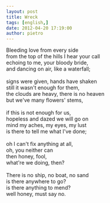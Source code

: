```yaml
---
layout: post
title: Wreck
tags: [english,]
date: 2012-04-20 17:19:00
author: pietro
---
```

Bleeding love from every side<br/>from the top of the hills I hear your call<br/>echoing to me, your bloody bride,<br/>and dancing on air, like a waterfall;<br/><br/>signs were given, hands have shaken<br/>still it wasn't enough for them,<br/>the clouds are heavy, there is no heaven<br/>but we've many flowers' stems,<br/><br/>if this is not enough for us,<br/>hopeless and dazed we will go on<br/>mind my aches, my eyes, my lust<br/>is there to tell me what I've done;<br/><br/>oh I can't fix anything at all,<br/>oh, you neither can<br/>then honey, fool,<br/>what're we doing, then?<br/><br/>There is no ship, no boat, no sand<br/>is there anywhere to go?<br/>is there anything to mend?<br/>well honey, must say no.<br/><br/>
